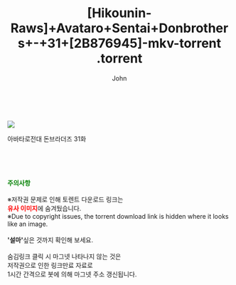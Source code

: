 ﻿---
layout: post
title:  "                   [Hikounin-Raws]+Avataro+Sentai+Donbrothers+-+31+[2B876945]-mkv-torrent                .torrent"
author: John
categories: [ 애니/만화 ]
tags: [  ]
image: https://torrentrj57.com/uploadfile/full/69878c49883834d090ad2d8511caf5137b83bf55.jpg 
description: "                   [Hikounin-Raws]+Avataro+Sentai+Donbrothers+-+31+[2B876945]-mkv-torrent                 torrent 정보 공유"
toc: true
toc_sticky: true
---

<br>
<p><img src="https://torrentrj57.com/uploadfile/full/69878c49883834d090ad2d8511caf5137b83bf55.jpg"/></p>
 아바타로전대 돈브라더즈 31화  
    
<br><br><br>
<p data-ke-size="size16"><b><span style="color: green;">주의사항</span></b><br /><br />※저작권 문제로 인해 토렌트 다운로드 링크는<br /><b><span style="color: red;">유사 이미지</span></b>에 숨겨뒀습니다.<br />※Due to copyright issues, the torrent download link is hidden where it looks like an image.<br /><br /><b>'설마'</b>싶은 것까지 확인해 보세요.<br /><br />숨김링크 클릭 시 마그넷 나타나지 않는 것은<br />저작권으로 인한 링크만료 자료로<br />1시간 간격으로 봇에 의해 마그넷 주소 갱신됩니다.</p>

